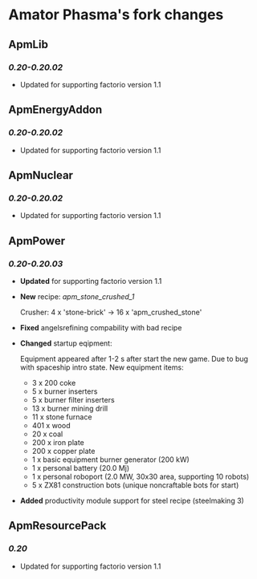 # Amator Phasma's fork changes
## __ApmLib__
### _0.20-0.20.02_
* Updated for supporting factorio version 1.1
## __ApmEnergyAddon__
### _0.20-0.20.02_
* Updated for supporting factorio version 1.1
## __ApmNuclear__
### _0.20-0.20.02_
* Updated for supporting factorio version 1.1
## __ApmPower__
### _0.20-0.20.03_
* __Updated__ for supporting factorio version 1.1
* __New__ recipe: _apm_stone_crushed_1_
    
    Crusher: 4 x 'stone-brick' -> 16 x 'apm_crushed_stone'  
* __Fixed__ angelsrefining compability with bad recipe
* __Changed__ startup eqipment:

    Equipment appeared after 1-2 s after start the new game. Due to bug with spaceship intro state.
    New equipment items:
    
    * 3 x 200 coke
    * 5 x burner inserters
    * 5 x burner filter inserters
    * 13 x burner mining drill
    * 11 x stone furnace
    * 401 x wood
    * 20 x coal
    * 200 x iron plate
    * 200 x copper plate
    * 1 x basic equipment burner generator (200 kW)
    * 1 x personal battery (20.0 Mj)
    * 1 x personal roboport (2.0 MW, 30x30 area, supporting 10 robots)
    * 5 x ZX81 construction bots (unique noncraftable bots for start)
* __Added__ productivity module support for steel recipe (steelmaking 3)
## __ApmResourcePack__ 
### _0.20_
* Updated for supporting factorio version 1.1